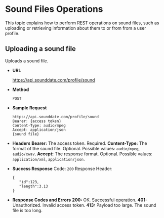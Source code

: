 # Sound Files Operations
This topic explains how to perform REST operations on sound files, such as uploading or retrieving information about them to or from from a user profile.

## Uploading a sound file
Uploads a sound file.

* **URL**

  https://api.sounddate.com/profile/sound

* **Method**

  `POST`

* **Sample Request**

  ```
  https://api.sounddate.com/profile/sound
  Bearer: {access token}
  Content-Type: audio/mpeg
  Accept: application/json
  {sound file}
  ```
* **Headers**
  **Bearer:** The access token. Required.
  **Content-Type:** The format of the sound file. Optional. Possible values:  `audio/mpeg`, `audio/xwav`.
  **Accept:** The response format. Optional. Possible values: `application/xml`, `application/json`.

* **Success Response**
  Code: `200`
  Response Header:
  ```
  {
     "id":123,
     "length":3.13
  }
  ```
  
* **Response Codes and Errors**
  **200:** OK. Successful operation.
  **401:** Unauthorized. Invalid access token.
  **413:** Payload too large. The sound file is too long.




